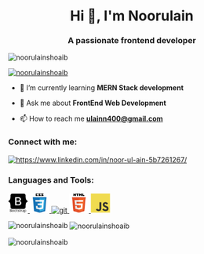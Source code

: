 
<h1 align="center">Hi 👋, I'm Noorulain</h1>
<h3 align="center">A passionate frontend developer</h3>
<p align="left"> <img src="https://komarev.com/ghpvc/?username=noorulainshoaib&label=Profile%20views&color=0e75b6&style=flat" alt="noorulainshoaib" /> </p>

<p align="left"> <a href="https://github.com/ryo-ma/github-profile-trophy"><img src="https://github-profile-trophy.vercel.app/?username=noorulainshoaib" alt="noorulainshoaib" /></a> </p>

- 🌱 I’m currently learning **MERN Stack development**

- 💬 Ask me about **FrontEnd Web Development**

- 📫 How to reach me **ulainn400@gmail.com**

<h3 align="left">Connect with me:</h3>
<p align="left">
<a href="https://linkedin.com/in/https://www.linkedin.com/in/noor-ul-ain-5b7261267/" target="blank"><img align="center" src="https://raw.githubusercontent.com/rahuldkjain/github-profile-readme-generator/master/src/images/icons/Social/linked-in-alt.svg" alt="https://www.linkedin.com/in/noor-ul-ain-5b7261267/" height="30" width="40" /></a>
</p>

<h3 align="left">Languages and Tools:</h3>
<p align="left"> <a href="https://getbootstrap.com" target="_blank" rel="noreferrer"> <img src="https://raw.githubusercontent.com/devicons/devicon/master/icons/bootstrap/bootstrap-plain-wordmark.svg" alt="bootstrap" width="40" height="40"/> </a> <a href="https://www.w3schools.com/css/" target="_blank" rel="noreferrer"> <img src="https://raw.githubusercontent.com/devicons/devicon/master/icons/css3/css3-original-wordmark.svg" alt="css3" width="40" height="40"/> </a> <a href="https://git-scm.com/" target="_blank" rel="noreferrer"> <img src="https://www.vectorlogo.zone/logos/git-scm/git-scm-icon.svg" alt="git" width="40" height="40"/> </a> <a href="https://www.w3.org/html/" target="_blank" rel="noreferrer"> <img src="https://raw.githubusercontent.com/devicons/devicon/master/icons/html5/html5-original-wordmark.svg" alt="html5" width="40" height="40"/> </a> <a href="https://developer.mozilla.org/en-US/docs/Web/JavaScript" target="_blank" rel="noreferrer"> <img src="https://raw.githubusercontent.com/devicons/devicon/master/icons/javascript/javascript-original.svg" alt="javascript" width="40" height="40"/> </a> </p>

<p><img align="left" src="https://github-readme-stats.vercel.app/api/top-langs?username=noorulainshoaib&show_icons=true&locale=en&layout=compact" alt="noorulainshoaib" /></p>

<p>&nbsp;<img align="center" src="https://github-readme-stats.vercel.app/api?username=noorulainshoaib&show_icons=true&locale=en" alt="noorulainshoaib" /></p>

<p><img align="center" src="https://github-readme-streak-stats.herokuapp.com/?user=noorulainshoaib&" alt="noorulainshoaib" /></p>






